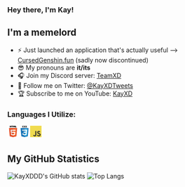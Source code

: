 ### Hey there, I'm Kay!
## I'm a memelord

- ⚡ Just launched an application that's actually useful --> [CursedGenshin.fun](http://cursedgenshin.fun) (sadly now discontinued)
- 😎 My pronouns are **it/its**
- 🎧 Join my Discord server: [TeamXD](https://dsc.gg/kayxd)
- 🐤 Follow me on Twitter: [@KayXDTweets](https://twitter.com/KayXDDDDD)
- 🏆 Subscribe to me on YouTube: [KayXD](https://www.youtube.com/channel/UCc0RN6SPAmQ9F-HOg3sQULg)


### Languages I Utilize:
<img align="left" alt="HTML5" width="26px" src="https://raw.githubusercontent.com/github/explore/80688e429a7d4ef2fca1e82350fe8e3517d3494d/topics/html/html.png" />
<img align="left" alt="CSS3" width="26px" src="https://raw.githubusercontent.com/github/explore/80688e429a7d4ef2fca1e82350fe8e3517d3494d/topics/css/css.png" />
<img align="left" alt="JavaScript" width="26px" src="https://raw.githubusercontent.com/github/explore/80688e429a7d4ef2fca1e82350fe8e3517d3494d/topics/javascript/javascript.png" />

<br />
<br />

## My GitHub Statistics
![KayXDDD's GitHub stats](https://github-readme-stats.vercel.app/api?username=KayXDDD&show_icons=true&theme=great-gatsby)
![Top Langs](https://github-readme-stats.vercel.app/api/top-langs/?username=KayXDDD&hide=TeX&layout=compact&bg_color=30,FFAE00,FFC039&title_color=000000&text_color=000000)

